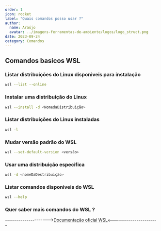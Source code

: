 ```yaml
---
order: 1
icon: rocket
label: "Quais comandos posso usar ?"
author:
  name: Araújo
  avatar: ../imagens-ferramentas-de-ambiente/logos/logo_struct.png
date: 2023-09-24
category: Comandos
---
```


## Comandos basicos WSL

### Listar distribuições do Linux disponiveis para instalação

```bash
wsl --list --online
```

### Instalar uma distribuição do Linux

```bash
wsl --install -d <NomedaDistribuição>
```

### Listar distribuições do Linux instaladas

```bash
wsl -l
```

### Mudar versão padrão do WSL

```bash
wsl --set-default-version <versão>
```

###  Usar uma distribuição especifica

```bash
wsl -d <nomeDaDestribuição>
```

### Listar comandos disponiveis do WSL

```bash
wsl --help
```

### Quer saber mais comandos do WSL ?

---------------------->[Documentação oficial WSL](https://docs.microsoft.com/pt-br/windows/wsl/)<-----------------------